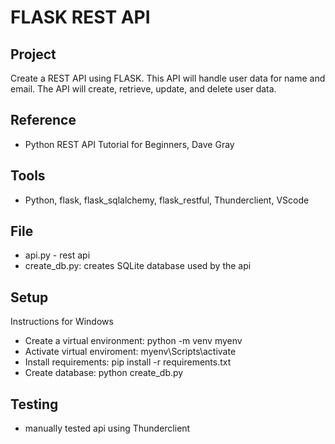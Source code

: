 # FLASK REST API

## Project
Create a REST API using FLASK.  This API will handle user data for name and email.  The API will create, retrieve, update, and delete user data.

## Reference
- Python REST API Tutorial for Beginners, Dave Gray

## Tools
- Python, flask, flask_sqlalchemy, flask_restful, Thunderclient, VScode

## File
- api.py - rest api
- create_db.py: creates SQLite database used by the api

## Setup
Instructions for Windows
- Create a virtual environment: python -m venv myenv
- Activate virtual enviroment: myenv\Scripts\activate
- Install requirements: pip install -r requirements.txt
- Create database: python create_db.py

## Testing
- manually tested api using Thunderclient
